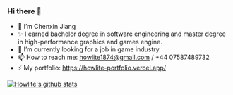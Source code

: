 ### Hi there 👋
- 🌱 I’m Chenxin Jiang
- ✨ I earned bachelor degree in software engineering and master degree in high-performance graphics and games engine.
- 🔭 I’m currently looking for a job in game industry
- 📫 How to reach me: howlite1874@gmail.com / +44 07587489732
- ⚡ My portfolio: https://howlite-portfolio.vercel.app/

<!--
**howlite1874/howlite1874** is a ✨ _special_ ✨ repository because its `README.md` (this file) appears on your GitHub profile.

Here are some ideas to get you started:


- 🌱 I’m currently learning ...
- 👯 I’m looking to collaborate on ...
- 🤔 I’m looking for help with ...
- 💬 Ask me about ...
- 📫 How to reach me: ...
- 😄 Pronouns: ...
- ⚡ Fun fact: ...
-->

[![Howlite's github stats](https://github-readme-stats.vercel.app/api?username=howlite1874&count_private=true&include_all_commits=true&theme=radical)](https://github.com/howlite1874?tab=repositories)

 



